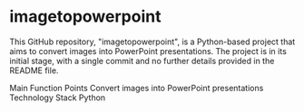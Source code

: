 ﻿# imagetopowerpoint
This GitHub repository, "imagetopowerpoint", is a Python-based project that aims to convert images into PowerPoint presentations. The project is in its initial stage, with a single commit and no further details provided in the README file.

Main Function Points
Convert images into PowerPoint presentations
Technology Stack
Python

